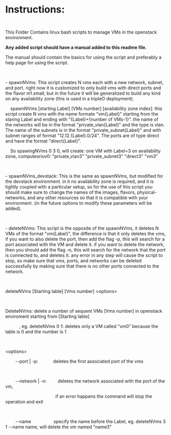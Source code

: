 <p><strong><span style="font-size: 30px;">Instructions:</span></strong></p>
<p>
  <br>
</p>
<p><span style="font-size: 14px;">This Folder Contains linux bash scripts to manage VMs in the openstack environment.&nbsp;</span></p>
<p><span style="font-size: 14px;"><strong>Any added script should have a manual added to this readme file.</strong></span></p>
<p><span style="font-size: 14px;">The manual should contain the basics for using the script and preferably a help page for using the script.</span></p>
<p>
  <br>
</p>
<p>- spawnNVms: This script creates N vms each with a new network, subnet, and port. right now it is customized to only build vms with direct ports and the flavor m1.small, but in the future it will be generalized to build any kind on any availability zone (this is used in a tripleO deployment).</p>
<p>&nbsp; &nbsp; spawnNVms [starting Label] [VMs number] [availability zone index]: this script create N vms with the name formate "vm{Label}" starting from the staring Label and ending with "{Label}+{number of VMs-1}". the name of the networks will be in the format "private_vlan{Label}" and the type is vlan. The name of the subnets is in the format "private_subnet{Label}" and with subnet ranges of format "12.12.{Label}.0/24". The ports are of type direct and have the format "direct{Label}".</p>
<p>&nbsp; &nbsp; So spawingNVms 0 3 0, will create: one VM with Label=3 on availability zone, computesriov0: "private_vlan3" "private_subnet3" "direct3" "vm3"</p>
<p>
  <br>
</p>
<p>- spawnNVms_devstack: This is the same as spawnNVms, but modified for the devstack environment. in it no availability zone is required, and it is tightly coupled with a particular setup, so for the use of this script you should make sure to change the names of the images, flavors, physical-networks, and any other resources so that it is compatible with your environment. (in the future options to modify these parameters will be added).</p>
<p>
  <br>
</p>
<p>- deleteNVms: This script is the opposite of the spawnNVms, it deletes N VMs of the format "vm{Label}", the difference is that it only deletes the vms, if you want to also delete the port, then add the flag -p, this will search for a port associated with the VM and delete it. if you want to delete the network, then you should add the flag -n, this will search for the network that the port is connected to, and deletes it. any error in any step will cause the script to stop, so make sure that vms, ports, and networks can be deleted successfully by making sure that there is no other ports connected to the network.</p>
<p>
  <br>
</p>
<p>deleteNVms [Starting lable] [Vms number] &lt;options&gt;</p>
<p>
  <br>
</p>
<p>DeleteNVms: delete a number of sequent VMs [Vms number] in openstack enviroment starting from [Starting lable]</p>
<p>&nbsp; &nbsp; &nbsp; &nbsp; &nbsp; &nbsp;, eg. deleteNVms 0 1: deletes only a VM called "vm0" because the lable is 0 and the number is 1</p>
<p>
  <br>
</p>
<p>&lt;options&gt;</p>
<p>&nbsp; &nbsp; &nbsp; &nbsp; --port | -p: &nbsp; &nbsp; &nbsp; &nbsp; &nbsp; &nbsp;deletes the first associated port of the vms</p>
<p>
  <br>
</p>
<p>&nbsp; &nbsp; &nbsp; &nbsp; --network | -n: &nbsp; &nbsp; &nbsp; &nbsp; deletes the network associated with the port of the vm,</p>
<p>&nbsp; &nbsp; &nbsp; &nbsp; &nbsp; &nbsp; &nbsp; &nbsp; &nbsp; &nbsp; &nbsp; &nbsp; &nbsp; &nbsp; &nbsp; &nbsp; &nbsp; &nbsp; &nbsp; &nbsp; if an error happens the command will stop the operation and exit</p>
<p>
  <br>
</p>
<p>&nbsp; &nbsp; &nbsp; &nbsp; --name &nbsp; &nbsp; &nbsp; &nbsp; &nbsp; &nbsp; &nbsp; &nbsp; &nbsp;specify the name before the Label, eg. deleteNVms 3 1 --name name, will delete the vm named "name3"</p>
